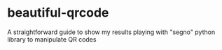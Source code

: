 # beautiful-qrcode
A straightforward guide to show my results playing with "segno" python library to manipulate QR codes
